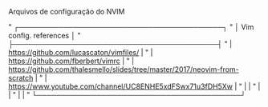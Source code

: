 Arquivos de configuração do NVIM

" ┌─────────────────────────────────────────┐
" │         Vim config. references          │
" ├─────────────────────────────────────────┤
" | https://github.com/lucascaton/vimfiles/                                     |
" | https://github.com/fberbert/vimrc                                           |
" | https://github.com/thalesmello/slides/tree/master/2017/neovim-from-scratch  |
" | https://www.youtube.com/channel/UC8ENHE5xdFSwx71u3fDH5Xw                    |
" |                                                                             |
" |                                                                             |
" |                                                                             |
" └─────────────────────────────────────────┘
